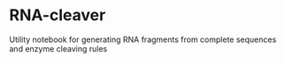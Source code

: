 # RNA-cleaver
Utility notebook for generating RNA fragments from complete sequences and enzyme cleaving rules
